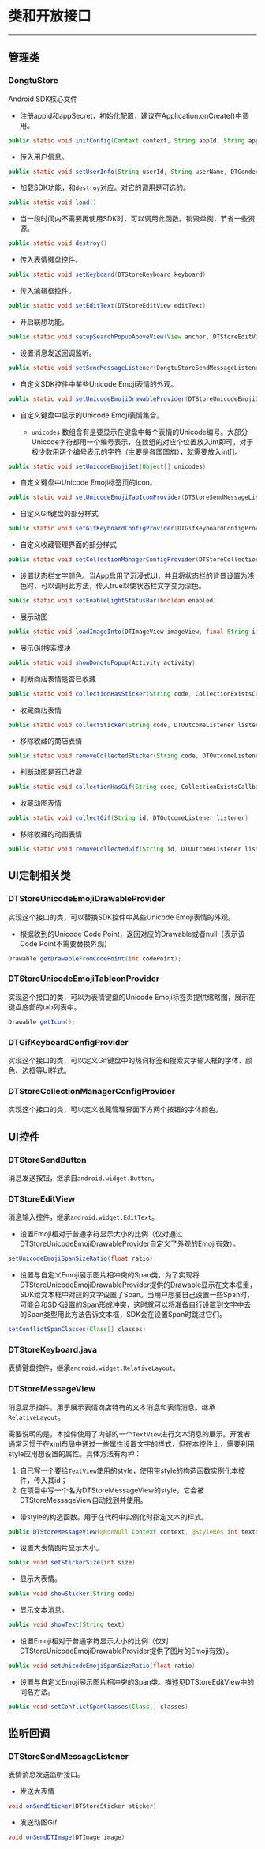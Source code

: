 # 类和开放接口

----------------

## 管理类

### DongtuStore

Android SDK核心文件

* 注册appId和appSecret，初始化配置，建议在Application.onCreate()中调用。

```java
public static void initConfig(Context context, String appId, String appSecret)
```

* 传入用户信息。

```java
public static void setUserInfo(String userId, String userName, DTGender gender, String address, String email, String phone, JSONObject extra) 
```

* 加载SDK功能，和`destroy`对应。对它的调用是可选的。

```java
public static void load()
```

* 当一段时间内不需要再使用SDK时，可以调用此函数。销毁单例，节省一些资源。

```java
public static void destroy()
```

* 传入表情键盘控件。

```java
public static void setKeyboard(DTStoreKeyboard keyboard)
```

* 传入编辑框控件。

```java
public static void setEditText(DTStoreEditView editText)
```

* 开启联想功能。

```java
public static void setupSearchPopupAboveView(View anchor, DTStoreEditView input)
```

* 设置消息发送回调监听。

```java
public static void setSendMessageListener(DongtuStoreSendMessageListener listener)
```

* 自定义SDK控件中某些Unicode Emoji表情的外观。

```java
public static void setUnicodeEmojiDrawableProvider(DTStoreUnicodeEmojiDrawableProvider provider)
```

* 自定义键盘中显示的Unicode Emoji表情集合。

    * `unicodes` 数组含有是要显示在键盘中每个表情的Unicode编号。大部分Unicode字符都用一个编号表示，在数组的对应个位置放入int即可。对于极少数用两个编号表示的字符（主要是各国国旗），就需要放入int[]。

```java
public static void setUnicodeEmojiSet(Object[] unicodes)
```

* 自定义键盘中Unicode Emoji标签页的icon。

```java
public static void setUnicodeEmojiTabIconProvider(DTStoreSendMessageListener provider)
```

* 自定义Gif键盘的部分样式

```java
public static void setGifKeyboardConfigProvider(DTGifKeyboardConfigProvider provider)
```

* 自定义收藏管理界面的部分样式

```java
public static void setCollectionManagerConfigProvider(DTStoreCollectionManagerConfigProvider provider)
```

* 设置状态栏文字颜色。当App启用了沉浸式UI，并且将状态栏的背景设置为浅色时，可以调用此方法，传入true以使状态栏文字变为深色。

```java
public static void setEnableLightStatusBar(boolean enabled)
```

* 展示动图

```java
public static void loadImageInto(DTImageView imageView, final String image, final String id, final int width, final int height)
```

* 展示Gif搜索模块

```java
public static void showDongtuPopup(Activity activity)
```

* 判断商店表情是否已收藏

```java
public static void collectionHasSticker(String code, CollectionExistsCallback callback)
```

* 收藏商店表情

```java
public static void collectSticker(String code, DTOutcomeListener listener)
```

* 移除收藏的商店表情

```java
public static void removeCollectedSticker(String code, DTOutcomeListener listener)
```

* 判断动图是否已收藏

```java
public static void collectionHasGif(String code, CollectionExistsCallback callback)
```

* 收藏动图表情

```java
public static void collectGif(String id, DTOutcomeListener listener)
```

* 移除收藏的动图表情

```java
public static void removeCollectedGif(String id, DTOutcomeListener listener)
```

## UI定制相关类

### DTStoreUnicodeEmojiDrawableProvider

实现这个接口的类，可以替换SDK控件中某些Unicode Emoji表情的外观。

* 根据收到的Unicode Code Point，返回对应的Drawable或者null（表示该Code Point不需要替换外观）

```java
Drawable getDrawableFromCodePoint(int codePoint);
```

### DTStoreUnicodeEmojiTabIconProvider

实现这个接口的类，可以为表情键盘的Unicode Emoji标签页提供缩略图，展示在键盘底部的tab列表中。

```java
Drawable getIcon();
```

### DTGifKeyboardConfigProvider

实现这个接口的类，可以定义Gif键盘中的热词标签和搜索文字输入框的字体、颜色、边框等UI样式。

### DTStoreCollectionManagerConfigProvider

实现这个接口的类，可以定义收藏管理界面下方两个按钮的字体颜色。

## UI控件

### DTStoreSendButton

消息发送按钮，继承自`android.widget.Button`。

### DTStoreEditView

消息输入控件，继承`android.widget.EditText`。

* 设置Emoji相对于普通字符显示大小的比例（仅对通过DTStoreUnicodeEmojiDrawableProvider自定义了外观的Emoji有效）。

```java
setUnicodeEmojiSpanSizeRatio(float ratio)
```

* 设置与自定义Emoji展示图片相冲突的Span类。为了实现将DTStoreUnicodeEmojiDrawableProvider提供的Drawable显示在文本框里，SDK给文本框中对应的文字设置了Span。当用户想要自己设置一些Span时，可能会和SDK设置的Span形成冲突，这时就可以将准备自行设置到文字中去的Span类型用此方法告诉文本框，SDK会在设置Span时跳过它们。

```java
setConflictSpanClasses(Class[] classes)
```

### DTStoreKeyboard.java

表情键盘控件，继承`android.widget.RelativeLayout`。

### DTStoreMessageView

消息显示控件。用于展示表情商店特有的文本消息和表情消息。继承`RelativeLayout`。

需要说明的是，本控件使用了内部的一个`TextView`进行文本消息的展示。开发者通常习惯于在xml布局中通过一些属性设置文字的样式，但在本控件上，需要利用style应用想设置的属性。具体方法有两种：

1. 自己写一个要给`TextView`使用的style，使用带style的构造函数实例化本控件，传入其id；
2. 在项目中写一个名为DTStoreMessageView的style，它会被DTStoreMessageView自动找到并使用。

* 带style的构造函数。用于在代码中实例化时指定文本的样式。

```java
public DTStoreMessageView(@NonNull Context context, @StyleRes int textStyle)
```

* 设置大表情图片显示大小。

```java
public void setStickerSize(int size)
```

* 显示大表情。

```java
public void showSticker(String code)
```

* 显示文本消息。

```java
public void showText(String text)
```

* 设置Emoji相对于普通字符显示大小的比例（仅对DTStoreUnicodeEmojiDrawableProvider提供了图片的Emoji有效）。

```java
public void setUnicodeEmojiSpanSizeRatio(float ratio)
```

* 设置与自定义Emoji展示图片相冲突的Span类。描述见DTStoreEditView中的同名方法。

```java
public void setConflictSpanClasses(Class[] classes)
```

## 监听回调

### DTStoreSendMessageListener

表情消息发送监听接口。

* 发送大表情

```java
void onSendSticker(DTStoreSticker sticker)
```

* 发送动图Gif

```java
void onSendDTImage(DTImage image)
```
